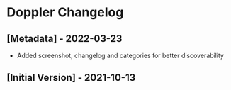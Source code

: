 # Doppler Changelog

## [Metadata] - 2022-03-23

- Added screenshot, changelog and categories for better discoverability

## [Initial Version] - 2021-10-13
